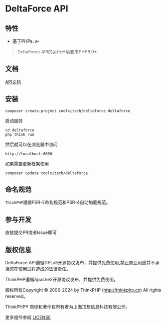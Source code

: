 DeltaForce API
===============

## 特性

* 基于PHP`8.0+`

> DeltaForce API的运行环境要求PHP8.0+

## 文档

[API文档](https://doc.apipost.net/docs/445c633fa47c000?locale=zh-cn)


## 安装

~~~
composer create-project coolxitech/deltaforce deltaforce
~~~

启动服务

~~~
cd deltaforce
php think run
~~~

然后就可以在浏览器中访问

~~~
http://localhost:8000
~~~

如果需要更新框架使用
~~~
composer update coolxitech/deltaforce
~~~

## 命名规范

`ThinkPHP`遵循PSR-2命名规范和PSR-4自动加载规范。

## 参与开发

直接提交PR或者Issue即可

## 版权信息

DeltaForce API遵循GPLv3开源协议发布，并提供免费使用,禁止商业用途并不承担您在使用过程造成的法律责任。

ThinkPHP遵循Apache2开源协议发布，并提供免费使用。

版权所有Copyright © 2006-2024 by ThinkPHP (http://thinkphp.cn) All rights reserved。

ThinkPHP® 商标和著作权所有者为上海顶想信息科技有限公司。

更多细节参阅 [LICENSE](LICENSE)

